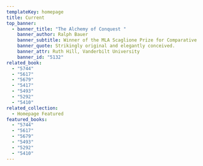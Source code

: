 ```yaml
---
templateKey: homepage
title: Current
top_banner:
  - banner_title: "The Alchemy of Conquest "
    banner_author: Ralph Bauer
    banner_subtitle: Winner of the MLA Scaglione Prize for Comparative Literary Studies
    banner_quote: Strikingly original and elegantly conceived.
    banner_attr: Ruth Hill, Vanderbilt University
    banner_id: "5132"
related_book:
  - "5744"
  - "5617"
  - "5679"
  - "5417"
  - "5493"
  - "5292"
  - "5410"
related_collection:
  - Homepage Featured
featured_books:
  - "5744"
  - "5617"
  - "5679"
  - "5493"
  - "5292"
  - "5410"
---
```


